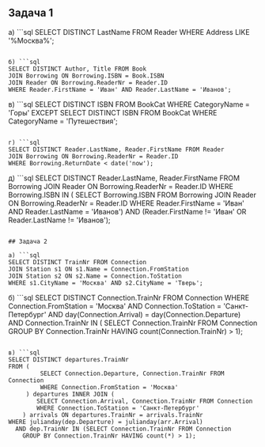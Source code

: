 ## Задача 1

а) ```sql
SELECT DISTINCT LastName FROM Reader WHERE Address LIKE '%Москва%';
```

б) ```sql
SELECT DISTINCT Author, Title FROM Book
JOIN Borrowing ON Borrowing.ISBN = Book.ISBN
JOIN Reader ON Borrowing.ReaderNr = Reader.ID
WHERE Reader.FirstName = 'Иван' AND Reader.LastName = 'Иванов';
```

в) ```sql
SELECT DISTINCT ISBN FROM BookCat
WHERE CategoryName = 'Горы' EXCEPT
SELECT DISTINCT ISBN FROM BookCat
WHERE CategoryName = 'Путешествия';
```

г) ```sql
SELECT DISTINCT Reader.LastName, Reader.FirstName FROM Reader
JOIN Borrowing ON Borrowing.ReaderNr = Reader.ID
WHERE Borrowing.ReturnDate < date('now');
```

д) ```sql
SELECT DISTINCT Reader.LastName, Reader.FirstName FROM Borrowing
JOIN Reader ON Borrowing.ReaderNr = Reader.ID
WHERE Borrowing.ISBN IN (
    SELECT Borrowing.ISBN FROM Borrowing
        JOIN Reader ON Borrowing.ReaderNr = Reader.ID
    WHERE Reader.FirstName = 'Иван' AND Reader.LastName = 'Иванов')
  AND (Reader.FirstName != 'Иван' OR Reader.LastName != 'Иванов');
```

## Задача 2

а) ```sql
SELECT DISTINCT TrainNr FROM Connection
JOIN Station s1 ON s1.Name = Connection.FromStation
JOIN Station s2 ON s2.Name = Connection.ToStation
WHERE s1.CityName = 'Москва' AND s2.CityName = 'Тверь';
```

б) ```sql
SELECT DISTINCT Connection.TrainNr FROM Connection
WHERE Connection.FromStation = 'Москва'
  AND Connection.ToStation = 'Санкт-Петербург'
  AND day(Connection.Arrival) = day(Connection.Departure)
  AND Connection.TrainNr IN (
    SELECT Connection.TrainNr FROM Connection
    GROUP BY Connection.TrainNr
    HAVING count(Connection.TrainNr) > 1);
```

в) ```sql
SELECT DISTINCT departures.TrainNr
FROM (
         SELECT Connection.Departure, Connection.TrainNr FROM Connection
         WHERE Connection.FromStation = 'Москва'
     ) departures INNER JOIN (
        SELECT Connection.Arrival, Connection.TrainNr FROM Connection
        WHERE Connection.ToStation = 'Санкт-Петербург'
    ) arrivals ON departures.TrainNr = arrivals.TrainNr
WHERE julianday(dep.Departure) = julianday(arr.Arrival)
  AND dep.TrainNr IN (SELECT Connection.TrainNr FROM Connection
    GROUP BY Connection.TrainNr HAVING count(*) > 1);
```
